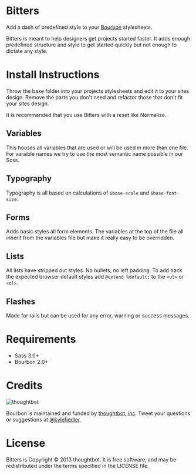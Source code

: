 Bitters
===
Add a dash of predefined style to your [Bourbon](http://bourbon.io) stylesheets.

Bitters is meant to help designers get projects started faster. It adds enough predefined structure and style to get started quickly but not enough to dictate any style.

Install Instructions
===
Throw the base folder into your projects stylesheets and edit it to your sites design. Remove the parts you don't need and refactor those that don't fit your sites design.

It is recommended that you use Bitters with a reset like Normalize.

## Variables
This houses all variables that are used or will be used in more than one file. For varaible names we try to use the most semantic name possible in our Scss.

## Typography
Typography is all based on calculations of `$base-scale` and `$base-font-size`.

## Forms
Adds basic styles all form elements. The variables at the top of the file all inherit from the variables file but make it really easy to be overridden.

## Lists
All lists have stripped out styles. No bullets, no left padding. To add back the expected browser default styles add `@extend %default;` to the `<ul>` or `<ol>`.

## Flashes
Made for rails but can be used for any error, warning or success messages.

Requirements
===
- Sass 3.0+
- Bourbon 2.0+

Credits
===

![thoughtbot](http://thoughtbot.com/images/tm/logo.png)

Bourbon is maintained and funded by [thoughtbot, inc](http://thoughtbot.com/community). Tweet your questions or suggestions at [@kylefiedler](https://twitter.com/kylefiedler).

License
===

Bitters is Copyright © 2013 thoughtbot. It is free software, and may be redistributed under the terms specified in the LICENSE file.
